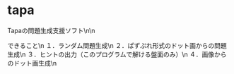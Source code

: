 # tapa
Tapaの問題生成支援ソフト\n\n

できること\n
１．ランダム問題生成\n
２．ぱずぷれ形式のドット画からの問題生成\n
３．ヒントの出力（このプログラムで解ける盤面のみ）\n
４．画像からのドット画生成\n


